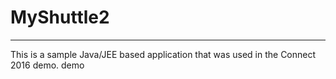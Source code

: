# MyShuttle2
-------------

This is a sample Java/JEE based application that was used in the Connect 2016 demo. demo
